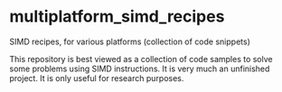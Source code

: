 # multiplatform_simd_recipes
SIMD recipes, for various platforms (collection of code snippets)


This repository is best viewed as a collection of code samples to solve some problems using SIMD instructions. It is very much an unfinished project. It is only useful for research purposes.
